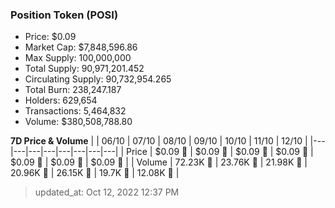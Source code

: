 
  ### Position Token (POSI)
  - Price: $0.09
  - Market Cap: $7,848,596.86
  - Max Supply: 100,000,000
  - Total Supply: 90,971,201.452
  - Circulating Supply: 90,732,954.265
  - Total Burn: 238,247.187
  - Holders: 629,654
  - Transactions: 5,464,832
  - Volume: $380,508,788.80

  **7D Price & Volume**
  | | 06&#x2F;10 | 07&#x2F;10 | 08&#x2F;10 | 09&#x2F;10 | 10&#x2F;10 | 11&#x2F;10 | 12&#x2F;10 |
  |---|---|---|---|---|---|---|---|
  | Price | $0.09 🔻 | $0.09 🔻 | $0.09 🔻 | $0.09 🔻 | $0.09 🔻 | $0.09 🔻 | $0.09 🔻 |
  | Volume | 72.23K 🚀 | 23.76K 🔻 | 21.98K 🔻 | 20.96K 🔻 | 26.15K 🚀 | 19.7K 🔻 | 12.08K 🔻 |

  > updated_at: Oct 12, 2022 12:37 PM

